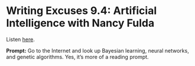 # Writing Excuses 9.4: Artificial Intelligence with Nancy Fulda 

Listen [here](http://www.writingexcuses.com/2014/01/26/writing-excuses-9-4-artifical-intellegence-with-nancy-fulda/). 

**Prompt:** Go to the Internet and look up Bayesian learning, neural networks, and genetic algorithms. Yes, it’s more of a reading prompt.